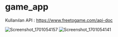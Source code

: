 # game_app
Kullanılan API : https://www.freetogame.com/api-doc 

![Screenshot_1701054157](https://github.com/Bego-db/game_app/assets/120643757/27e54702-0a07-4c2c-8999-b40c034c6822)
![Screenshot_1701054141](https://github.com/Bego-db/game_app/assets/120643757/ccba7302-7f2c-41ae-8bc9-05019ae29ffa)
